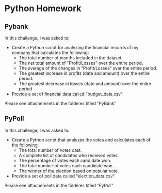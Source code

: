 # Python Homework

## Pybank 

In this challenge, I was asked to:
* Create a Python script for analyzing the financial records of my company that calculates the following:
  * The total number of months included in the dataset.
  * The net total amount of "Profit/Losses" over the entire period.
  * The average of the changes in "Profit/Losses" over the entire period.
  * The greatest increase in profits (date and amount) over the entire period.
  * The greatest decrease in losses (date and amount) over the entire period
* Provide a set of financial data called "budget_data.csv". 

  
Please see attachements in the folderes titled "PyBank"
 
 
## PyPoll
 
In this challenge, I was asked to:
* Create a Python script that analyzes the votes and calculates each of the following:
  * The total number of votes cast.
  * A complete list of candidates who received votes.
  * The percentage of votes each candidate won.
  * The total number of votes each candidate won.
  * The winner of the election based on popular vote.
* Provide a set of poll data called "election_data.csv"


Please see attachements in the folderes titled "PyPoll"
